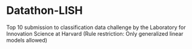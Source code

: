 # Datathon-LISH
Top 10 submission to classification data challenge by the Laboratory for Innovation Science at Harvard (Rule restriction: Only generalized linear models allowed)
